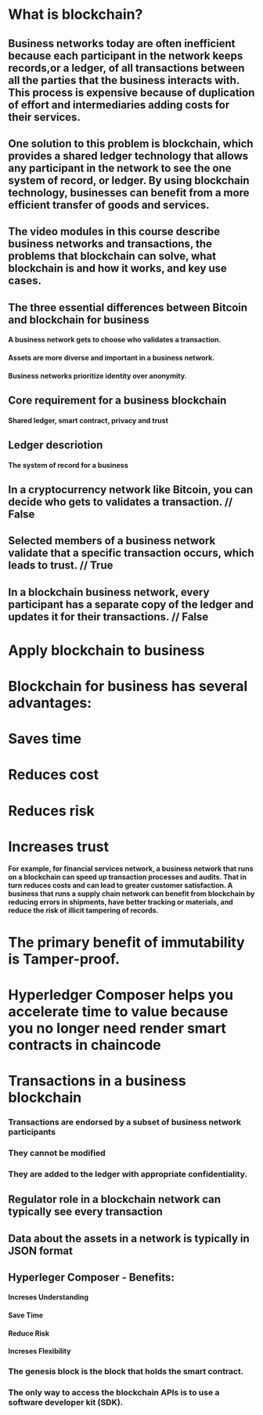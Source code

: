 # What is blockchain?

## Business networks today are often inefficient because each participant in the network keeps records,or a ledger, of all transactions between all the parties that the business interacts with. This process is expensive because of duplication of effort and intermediaries adding costs for their services.

## One solution to this problem is blockchain, which provides a shared ledger technology that allows any participant in the network to see the one system of record, or ledger. By using blockchain technology, businesses can benefit from a more efficient transfer of goods and services.

## The video modules in this course describe business networks and transactions, the problems that blockchain can solve, what blockchain is and how it works, and key use cases.

## The three essential differences between Bitcoin and blockchain for business

#### A business network gets to choose who validates a transaction.

#### Assets are more diverse and important in a business network.

#### Business networks prioritize identity over anonymity.

## Core requirement for a business blockchain

#### Shared ledger, smart contract, privacy and trust

## Ledger descriotion

#### The system of record for a business

## In a cryptocurrency network like Bitcoin, you can decide who gets to validates a transaction. // False

## Selected members of a business network validate that a specific transaction occurs, which leads to trust. // True

## In a blockchain business network, every participant has a separate copy of the ledger and updates it for their transactions. // False

# Apply blockchain to business

# Blockchain for business has several advantages:

# Saves time

# Reduces cost

# Reduces risk

# Increases trust

#### For example, for financial services network, a business network that runs on a blockchain can speed up transaction processes and audits. That in turn reduces costs and can lead to greater customer satisfaction. A business that runs a supply chain network can benefit from blockchain by reducing errors in shipments, have better tracking or materials, and reduce the risk of illicit tampering of records.

# The primary benefit of immutability is Tamper-proof.

# Hyperledger Composer helps you accelerate time to value because you no longer need render smart contracts in chaincode

# Transactions in a business blockchain

### Transactions are endorsed by a subset of business network participants

### They cannot be modified

### They are added to the ledger with appropriate confidentiality.

## Regulator role in a blockchain network can typically see every transaction

## Data about the assets in a network is typically in JSON format

## Hyperleger Composer - Benefits:

#### Increses Understanding

#### Save Time

#### Reduce Risk

#### Increses Flexibility

### The genesis block is the block that holds the smart contract.

### The only way to access the blockchain APIs is to use a software developer kit (SDK).
